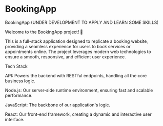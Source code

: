 # BookingApp

BookingApp (UNDER DEVELOPMENT TO APPLY AND LEARN SOME SKILLS)

Welcome to the BookingApp project! 🎉

This is a full-stack application designed to replicate a booking website, providing a seamless experience for users to book services or appointments online. The project leverages modern web technologies to ensure a smooth, responsive, and efficient user experience.

Tech Stack

API: Powers the backend with RESTful endpoints, handling all the core business logic.

Node.js: Our server-side runtime environment, ensuring fast and scalable performance.

JavaScript: The backbone of our application's logic.

React: Our front-end framework, creating a dynamic and interactive user interface.
